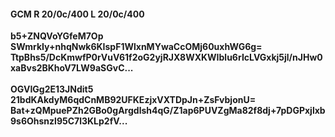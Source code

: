 #### GCM R 20/0c/400 L 20/0c/400
**b5+ZNQVoYGfeM7Op**<br/>**SWmrkIy+nhqNwk6KIspF1WlxnMYwaCcOMj60uxhWG6g=**<br/>**TtpBhs5/DcKmwfP0rVuV61f2oG2yjRJX8WXKWIblu6rIcLVGxkj5jl/nJHw0xaBvs2BKhoV7LW9aSGvC...**<br/><br/>
**OGVIGg2E13JNdit5**<br/>**21bdKAkdyM6qdCnMB92UFKEzjxVXTDpJn+ZsFvbjonU=**<br/>**Bat+zQMpuePZh2GBo0gArgdlsh4qG/Z1ap6PUVZgMa82f8dj+7pDGPxjlxb9s6Ohsnzl95C7l3KLp2fV...**
